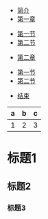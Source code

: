 * [简介](README.md)
* [第一章](chapter1/README.md)
 - [第一节](chapter1/section1.md)
 - [第二节](chapter1/section2.md)
* [第二章](chapter2/README.md)
 - [第一节](chapter2/section1.md)
 - [第二节](chapter2/section2.md)
* [结束](end/README.md)


| a | b | c |
| -- | -- | -- |
| 1 | 2 | 3 |

# 标题1
## 标题2
### 标题3

